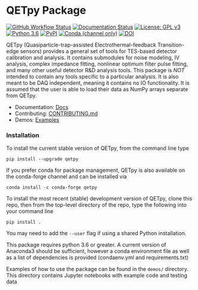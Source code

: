 # QETpy Package

[![GitHub Workflow Status](https://img.shields.io/github/workflow/status/ucbpylegroup/QETpy/Python%20package/master)](https://github.com/ucbpylegroup/QETpy/actions/workflows/python-package.yml)
[![Documentation Status](https://readthedocs.org/projects/qetpy/badge/?version=latest)](https://qetpy.readthedocs.io/en/latest/?badge=latest)
[![License: GPL v3](https://img.shields.io/badge/License-GPL%20v3-blue.svg)](https://www.gnu.org/licenses/gpl-3.0)
[![Python 3.6](https://img.shields.io/badge/python-3.6+-blue.svg)](https://www.python.org/downloads/release/python-360/)
[![PyPI](https://img.shields.io/pypi/v/qetpy)](https://pypi.org/project/QETpy/)
[![Conda (channel only)](https://img.shields.io/conda/vn/conda-forge/qetpy)](https://anaconda.org/conda-forge/qetpy)
[![DOI](https://zenodo.org/badge/DOI/10.5281/zenodo.5104856.svg)](http://doi.org/10.5281/zenodo.5104856)

QETpy (Quasiparticle-trap-assisted Electrothermal-feedback Transition-edge sensors) provides a general set of tools for TES-based detector calibration and analysis. It contains submodules for noise modeling, IV analysis, complex impedance fitting, nonlinear optimum filter pulse fitting, and many other useful detector R&D analysis tools. This package is _NOT_ intended to contain any tools specific to a particular analysis. It is also meant to be DAQ independent, meaning it contains no IO functionality. It is assumed that the user is able to load their data as NumPy arrays separate from QETpy. 

* Documentation: [Docs](https://qetpy.readthedocs.io/en/latest/)
* Contributing: [CONTRIBUTING.md](CONTRIBUTING.md)
* Demos: [Examples](https://qetpy.readthedocs.io/en/latest/examples.html)

### Installation

To install the current stable version of QETpy, from the command line type

`pip install --upgrade qetpy`

If you prefer conda for package management, QETpy is also available on the conda-forge channel and can be installed via

`conda install -c conda-forge qetpy`

To install the most recent (stable) development version of QETpy, clone this repo, then from the top-level directory of the repo, type the following into your command line

`pip install .`

You may need to add the `--user` flag if using a shared Python installation.

This package requires python 3.6 or greater. A current version of Anaconda3 should be sufficient, however a conda environment file as well as a list of dependencies is provided (condaenv.yml and requirements.txt)
    
Examples of how to use the package can be found in the `demos/` directory. This directory contains Jupyter notebooks with example code and testing data
